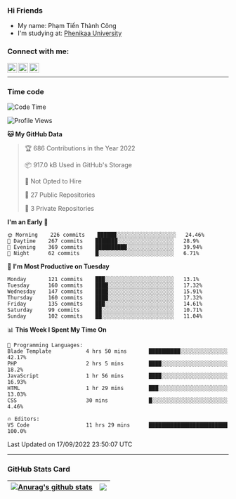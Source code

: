### Hi Friends

- My name: Phạm Tiến Thành Công
- I'm studying at: [Phenikaa University]


### Connect with me:
[<img align="left" alt="PhamTienThanhCong | Facebook" width="22px" src="https://upload.wikimedia.org/wikipedia/commons/thumb/1/16/Facebook-icon-1.png/640px-Facebook-icon-1.png" />][facebook]
[<img align="left" alt="PhamTienThanhCong | Zalo" width="22px" src="https://www.anphatpc.com.vn/template/anphat_2020v2/images/icon-zalo.jpg" />][zalo]
[<img align="left" alt="PhamTienThanhCong | LinkedIn" width="22px" src="https://cdn3.iconfinder.com/data/icons/inficons/512/linkedin.png" />][linkedin]

<br />

---

### Time code

<!--START_SECTION:waka-->
![Code Time](http://img.shields.io/badge/Code%20Time-558%20hrs%2011%20mins-blue)

![Profile Views](http://img.shields.io/badge/Profile%20Views-19-blue)

**🐱 My GitHub Data** 

> 🏆 686 Contributions in the Year 2022
 > 
> 📦 917.0 kB Used in GitHub's Storage 
 > 
> 🚫 Not Opted to Hire
 > 
> 📜 27 Public Repositories 
 > 
> 🔑 3 Private Repositories  
 > 
**I'm an Early 🐤** 

```text
🌞 Morning    226 commits    ██████░░░░░░░░░░░░░░░░░░░   24.46% 
🌆 Daytime    267 commits    ███████░░░░░░░░░░░░░░░░░░   28.9% 
🌃 Evening    369 commits    ██████████░░░░░░░░░░░░░░░   39.94% 
🌙 Night      62 commits     █░░░░░░░░░░░░░░░░░░░░░░░░   6.71%

```
📅 **I'm Most Productive on Tuesday** 

```text
Monday       121 commits    ███░░░░░░░░░░░░░░░░░░░░░░   13.1% 
Tuesday      160 commits    ████░░░░░░░░░░░░░░░░░░░░░   17.32% 
Wednesday    147 commits    ████░░░░░░░░░░░░░░░░░░░░░   15.91% 
Thursday     160 commits    ████░░░░░░░░░░░░░░░░░░░░░   17.32% 
Friday       135 commits    ███░░░░░░░░░░░░░░░░░░░░░░   14.61% 
Saturday     99 commits     ██░░░░░░░░░░░░░░░░░░░░░░░   10.71% 
Sunday       102 commits    ██░░░░░░░░░░░░░░░░░░░░░░░   11.04%

```


📊 **This Week I Spent My Time On** 

```text
💬 Programming Languages: 
Blade Template           4 hrs 50 mins       ██████████░░░░░░░░░░░░░░░   42.17% 
PHP                      2 hrs 5 mins        ████░░░░░░░░░░░░░░░░░░░░░   18.2% 
JavaScript               1 hr 56 mins        ████░░░░░░░░░░░░░░░░░░░░░   16.93% 
HTML                     1 hr 29 mins        ███░░░░░░░░░░░░░░░░░░░░░░   13.03% 
CSS                      30 mins             █░░░░░░░░░░░░░░░░░░░░░░░░   4.46%

🔥 Editors: 
VS Code                  11 hrs 29 mins      █████████████████████████   100.0%

```


 Last Updated on 17/09/2022 23:50:07 UTC
<!--END_SECTION:waka-->

---

### GitHub Stats Card

| <a href="https://github.com/phamtienthanhcong"><img align="center" src="https://github-readme-stats.vercel.app/api?username=PhamTienThanhCong&show_icons=true&include_all_commits=true&theme=buefy&hide_border=true&theme=ocean_dark" alt="Anurag's github stats" /></a> | <a href="https://github.com/phamtienthanhcong"><img align="center" src="https://github-readme-stats.vercel.app/api/top-langs/?username=PhamTienThanhCong&layout=compact&theme=buefy&hide_border=true&theme=ocean_dark" /></a> |
| ------------- | ------------- |

[Phenikaa University]: https://phenikaa-uni.edu.vn/vi
[facebook]: https://www.facebook.com/phamtienthanhcong
[linkedin]: https://linkedin.com/in/phamtienthanhcong
[zalo]: https://zalo.me/0396396332
[tiktok]: https://www.tiktok.com/@phamtienthanhcong
[web]: https://github.com/PhamTienThanhCong/web_dev
[min project]: https://github.com/PhamTienThanhCong/Project-Of-Web
[c and cpp]: https://github.com/PhamTienThanhCong/Code_C_and_Cpro
[python]: https://github.com/PhamTienThanhCong/Python_beginer
